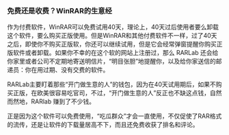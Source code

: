 ### 免费还是收费？WinRAR的生意经

作为付费软件，WinRAR可以免费试用40天，理论上，40天过后使用者要么卸载这个软件，要么购买正版使用。但是WinRAR和其他付费软件不一样，过了40天之后，即使你不购买正版软，你还可以继续试用，但是它会经常弹窗提醒你购买正版软件或者卸载。如果你不幸的在这个软的网站上注册过，那么 RARLab 还会给你家里或者公司不定期地寄送明信片，“明目张胆”地提醒你，以及给你家送信的邮递员：你在用过期、没有交费的软件。

RARLab主要盯着那些“开门做生意的人”的钱包，因为在40天试用期后，如果不购买正版，在欧美很容易吃官司，不过，“开门做生意的人”反正也不缺这点钱，自然而然地，RARlab 赚到了不少钱。

正是因为这个软件可以免费使用，“吃瓜群众”才会一直使用，不仅促使了RAR格式的流传，还是让软件的下载量居高不下，而且还免费收获了排名和评论。


